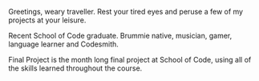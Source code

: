 Greetings, weary traveller. Rest your tired eyes and peruse a few of my projects at your leisure.

Recent School of Code graduate. Brummie native, musician, gamer, language learner and Codesmith.


Final Project is the month long final project at School of Code, using all of the skills learned throughout the course. 
